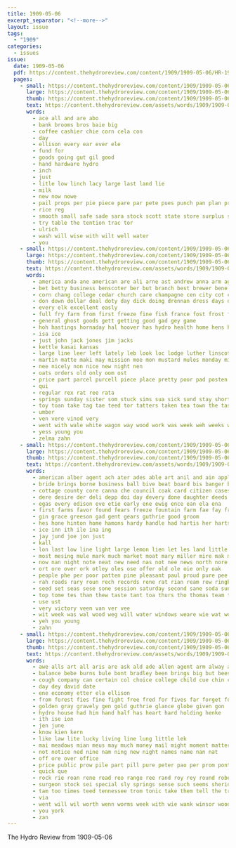 ```yaml
---
title: 1909-05-06
excerpt_separator: "<!--more-->"
layout: issue
tags:
  - "1909"
categories:
  - issues
issue:
  date: 1909-05-06
  pdf: https://content.thehydroreview.com/content/1909/1909-05-06/HR-1909-05-06.pdf
  pages:
    - small: https://content.thehydroreview.com/content/1909/1909-05-06/small/HR-1909-05-06-01.jpg
      large: https://content.thehydroreview.com/content/1909/1909-05-06/large/HR-1909-05-06-01.jpg
      thumb: https://content.thehydroreview.com/content/1909/1909-05-06/thumbnails/HR-1909-05-06-01.jpg
      text: https://content.thehydroreview.com/assets/words/1909/1909-05-06/HR-1909-05-06-01.txt
      words:
        - ace all and are abo
        - bank brooms bros baie big
        - coffee cashier chie corn cela con
        - day
        - ellison every ear ever ele
        - fund for
        - goods going gut gil good
        - hand hardware hydro
        - inch
        - just
        - litle low linch lacy large last land lie
        - milk
        - new now nowe
        - pail props per pie piece pare par pete pues punch pan plan price
        - rice reg
        - smooth small safe sade sara stock scott state store surplus sale set
        - try table the tention trac tor
        - ulrich
        - wash will wise with wilt well water
        - you
    - small: https://content.thehydroreview.com/content/1909/1909-05-06/small/HR-1909-05-06-02.jpg
      large: https://content.thehydroreview.com/content/1909/1909-05-06/large/HR-1909-05-06-02.jpg
      thumb: https://content.thehydroreview.com/content/1909/1909-05-06/thumbnails/HR-1909-05-06-02.jpg
      text: https://content.thehydroreview.com/assets/words/1909/1909-05-06/HR-1909-05-06-02.txt
      words:
        - america anda ane american are ali arne ast andrew anna arm ago all aly alice and ard aller
        - bet betty business benscoter ber but branch best brewer bene bank berry been butter bec
        - corn chang college cedar church care champagne cen city cot cream clock class cham choice company came cold core come
        - don down dollar deal doty day dick doing drennan dress days double
        - every elk excellent easly
        - full fry farm from first freeze fine fish france fost frost for fountain friend friends few found friday
        - general ghost goods gett getting good gad gey game
        - hoh hastings hornaday hal hoover has hydro health home hens holmes hiner hundred hinton had her hams hardware haar honey hes hier horse himes hills
        - isa ice
        - just john jack jones jim jacks
        - kettle kasai kansas
        - large line leer left lately leb look loc lodge luther linscott lilly lookeba late last
        - martin matte maki may mission moe mon mustard mules monday mills mei moote mound mer man missouri miss market much mond many made
        - nee nicely non nice new night nen
        - oats orders old only oom ost
        - price part parcel purcell piece place pretty poor pad posten per
        - qui
        - regular rex rat ree rata
        - springs sunday sister som stuck sims sua sick sund stay short shoots severs shell sunny shaw service sason school salary salt son she soon stucky stock season scott sit ser straw saturday state sale stallion sane see sermons special
        - toy toan take tag tae teed tor tatters taken tea town the taste them
        - umber
        - ven vere vinod very
        - went with wale white wagon way wood work was week weh weeks wheat wife weekly will
        - yess young you
        - zelma zahn
    - small: https://content.thehydroreview.com/content/1909/1909-05-06/small/HR-1909-05-06-03.jpg
      large: https://content.thehydroreview.com/content/1909/1909-05-06/large/HR-1909-05-06-03.jpg
      thumb: https://content.thehydroreview.com/content/1909/1909-05-06/thumbnails/HR-1909-05-06-03.jpg
      text: https://content.thehydroreview.com/assets/words/1909/1909-05-06/HR-1909-05-06-03.txt
      words:
        - american alber agent ach ater ades able art anil and ain appleman all aud ake acar anne ates are atter
        - bride brings borne business ball bive beat board bis banger bot but bus best bandy brides bro butter bindley bonda blind buy boys bail back bank boy been buyer berber bright bee beever both bak
        - cottage county core canna che council coak card citizen cases city chi caddo cas cane col course cin care church cello cake cox call cotton comstock con coa come chen child corn chick casmer certain cea chambers cream cold can
        - dere desire der deli depp doi day devery done daughter deeds drinks die daley dee depot diel
        - egas every edison eve etie early ene ewig ence ean ela ena
        - first farms favor found fears freeze fountain farm fae fay from fram floor fie for felton fast fancy friends fight felt
        - gin grace greeson gad gent gears guthrie good groom
        - hes hone hinton home hamons hardy handle had hartis her hartsel humes harel helt has how hae homan hobart house happy holy hater hin host harden hal horns him hee held hydro hans
        - ice inn ith ile ina ing
        - jay jund joe jon just
        - kall
        - lon last low line light large lemon lien let les land little lee longer
        - most mesing mule mark much market moat mary miller mire mak man may more madill made mer mee morgan millet mill morning monday mia men mis moser meer miss
        - now nan night note neat new need nas not nee news north nore newkirk near
        - ort ore over ork otley oles ose offer old ole oie only oak
        - people phe per poor patten pine pleasant paul proud pure pee pool par profit president plage pope
        - rah roads rary roun rech records rene rat rian ream rew ringham rent ready roy robins rocks round room ray ring
        - seed set seas sese sone session saturday second sane soda sunday safe shaw south sleep standard sam suit steffens silver sever saas sheets seah sik snyder shere schoo see staggers seems straw state sad sie sell stripe sun seller she service summer selling seis saint sabin sand steck swan san sin school seme season shows ser
        - top tome tes than thew taste tant toa thurs tho thomas team the thee tor tone take them treat then tou tom trout thelma tau tees town tea
        - use ust
        - very victory veen van ver vee
        - wit week was wal wood weg will water windows weare wie wat worth wiese want wheat ware wide wank wake ward weal williams work went walk well wee wilton with wedlock
        - yeh you young
        - zahn
    - small: https://content.thehydroreview.com/content/1909/1909-05-06/small/HR-1909-05-06-04.jpg
      large: https://content.thehydroreview.com/content/1909/1909-05-06/large/HR-1909-05-06-04.jpg
      thumb: https://content.thehydroreview.com/content/1909/1909-05-06/thumbnails/HR-1909-05-06-04.jpg
      text: https://content.thehydroreview.com/assets/words/1909/1909-05-06/HR-1909-05-06-04.txt
      words:
        - awe alls art all aris are ask ald ade allen agent arm alway ark and ane aye ata ange avin
        - balance bebe burns bule bont bradley been brings big but bees bet bever boys barri bar bath bowels box bea baby barris both business bitter batt
        - cough company can certain col choice college child cue chin chance city cream consul close cant coast cheap chambers crier
        - day dey david date
        - ene economy etter ela ellison
        - from forest fies fine fight free fred for fives far forget fountain
        - golden gray gravely gen gold guthrie glance globe given gon
        - hydro house had him hand half has heart hard holding henke
        - ith ise ion
        - jen june
        - know kien kern
        - like law lite lucky living line lung little lek
        - mai meadows mian meus may much money mail might moment matter man
        - not notice ned nine nam ning new night names name nan nat
        - off ore over office
        - price public prow pile part pill pure peter pao per prom pont par pierpont pat
        - quick que
        - rock rie roan rene read reo range ree rand roy rey round robert ret remedies
        - surgeon stock sei special sly springs sense such seems sheridan sick send said sai sad snow story surface sieg say setting see sat standard sun store sale steiner second signs
        - tam too times teed tennessee trom tonic take them tell the train tory trip trac tha trick truitt
        - via
        - went will wil worth wenn worms week with wie wank winsor woods wold want was world waters
        - you york
        - zan
---
```


The Hydro Review from 1909-05-06

<!--more-->

